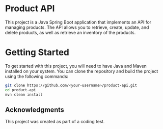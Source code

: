 # Product API
This project is a Java Spring Boot application that implements an API for managing products. The API allows you to retrieve, create, update, and delete products, as well as retrieve an inventory of the products.

# Getting Started
To get started with this project, you will need to have Java and Maven installed on your system. You can clone the repository and build the project using the following commands:

```bash
git clone https://github.com/<your-username>/product-api.git
cd product-api
mvn clean install
```

## Acknowledgments
This project was created as part of a coding test.

